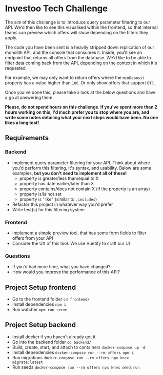 # Investoo Tech Challenge

The aim of this challenge is to introduce query parameter filtering to our API. We'd then like to see this visualised within the frontend, so that internal teams can preview which offers will show depending on the filters they apply.

The code you have been sent is a heavily stripped down replication of our monolith API, and the console that consumes it. Inside, you'll see an endpoint that returns all offers from the database. We'd like to be able to filter data coming back from the API, depending on the context in which it's requested.

For example, we may only want to return offers where the `minDeposit` property has a value higher than `100`. Or only show offers that support `BTC`.

Once you've done this, please take a look at the below questions and have a go at answering them.

**Please, do not spend hours on this challenge. If you've spent more than 2 hours working on this, I'd much prefer you to stop where you are, and write some notes detailing what your next steps would have been. No one likes a long test!**

## Requirements

### Backend
* Implement query parameter filtering for your API. Think about where you'd perform this filtering, it's syntax, and usability. Below are some examples, **but you don't need to implement all of these!**
  * property is greater/less than/equal to X
  * property has date earlier/later than X
  * property contains/does not contain X (if the property is an array)
  * property is/is not set
  * property is "like" (similar to `.includes`)
* Refactor this project in whatever way you'd prefer
* Write test(s) for this filtering system

### Frontend
* Implement a simple preview tool, that has some form fields to filter offers from your API
* Consider the UX of this tool. We use Vuetify to craft our UI

### Questions
* If you'd had more time, what you have changed?
* How would you improve the performance of this API?

## Project Setup frontend
* Go to the frontend folder `cd frontend/`
* Install dependencies `npm i`
* Run watcher `npm run serve`

## Project Setup backend
* Install docker if you haven't already got it
* Go into the backend folder `cd backend/`
* Build, create, start, and attach to containers `docker-compose up -d`
* Install dependencies `docker-compose run --rm offers npm i`
* Run migrations `docker-compose run --rm offers npx knex migrate:latest`
* Run seeds `docker-compose run --rm offers npx knex seed:run`